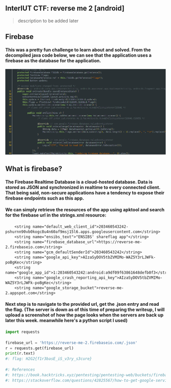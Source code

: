 ## InterIUT CTF: reverse me 2 [android]
> description to be added later

## Firebase
#### This was a pretty fun challenge to learn about and solved. From the decompiled java code below, we can see that the application uses a firebase as the database for the application. 
![](rev2_jadx.png)

## What is firebase?
#### The Firebase Realtime Database is a cloud-hosted database. Data is stored as JSON and synchronized in realtime to every connected client. That being said, non-secure applications have a tendency to expose their firebase endpoints such as this app. 
#### We can simply retrieve the resources of the app using apktool and search for the firebase url in the strings.xml resource:
```
    <string name="default_web_client_id">203460543242-pshurnn90vb0kogc8u4n60af9msj15l6.apps.googleusercontent.com</string>
    <string name="ensibs_text">"ENSIBS' shareflag app"</string>
    <string name="firebase_database_url">https://reverse-me-2.firebaseio.com</string>
    <string name="gcm_defaultSenderId">203460543242</string>
    <string name="google_api_key">AIzaSyDOV5tbZVMIMo-WAZ5Y3rLJWFk-poBgKec</string>
    <string name="google_app_id">1:203460543242:android:a9df09f63861648defb0f3</string>
    <string name="google_crash_reporting_api_key">AIzaSyDOV5tbZVMIMo-WAZ5Y3rLJWFk-poBgKec</string>
    <string name="google_storage_bucket">reverse-me-2.appspot.com</string>
```
#### Next step is to navigate to the provided url, get the .json entry and read the flag. (The server is down as of this time of preparing the writeup, I will upload a screenshot of how the page looks when the servers are back up later this week. meanwhile here's a python script I used)

```python
import requests

firebase_url = 'https://reverse-me-2.firebaseio.com/.json'
r = requests.get(firebase_url)
print(r.text)
#: flag: H2G2{f1r3basE_iS_v3ry_s3cure}

#: References
#: https://book.hacktricks.xyz/pentesting/pentesting-web/buckets/firebase-database
#: https://stackoverflow.com/questions/42825567/how-to-get-google-service-json-file-in-decompile-apk/42826400
```